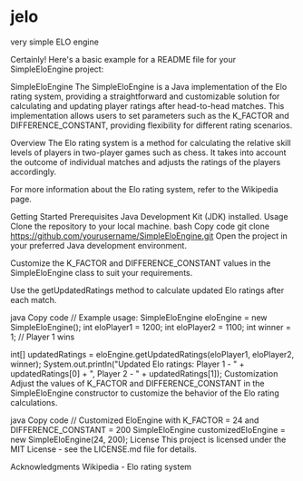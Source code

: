 # jelo
very simple ELO engine

Certainly! Here's a basic example for a README file for your SimpleEloEngine project:

SimpleEloEngine
The SimpleEloEngine is a Java implementation of the Elo rating system, providing a straightforward and customizable solution for calculating and updating player ratings after head-to-head matches. This implementation allows users to set parameters such as the K_FACTOR and DIFFERENCE_CONSTANT, providing flexibility for different rating scenarios.

Overview
The Elo rating system is a method for calculating the relative skill levels of players in two-player games such as chess. It takes into account the outcome of individual matches and adjusts the ratings of the players accordingly.

For more information about the Elo rating system, refer to the Wikipedia page.

Getting Started
Prerequisites
Java Development Kit (JDK) installed.
Usage
Clone the repository to your local machine.
bash
Copy code
git clone https://github.com/yourusername/SimpleEloEngine.git
Open the project in your preferred Java development environment.

Customize the K_FACTOR and DIFFERENCE_CONSTANT values in the SimpleEloEngine class to suit your requirements.

Use the getUpdatedRatings method to calculate updated Elo ratings after each match.

java
Copy code
// Example usage:
SimpleEloEngine eloEngine = new SimpleEloEngine();
int eloPlayer1 = 1200;
int eloPlayer2 = 1100;
int winner = 1; // Player 1 wins

int[] updatedRatings = eloEngine.getUpdatedRatings(eloPlayer1, eloPlayer2, winner);
System.out.println("Updated Elo ratings: Player 1 - " + updatedRatings[0] + ", Player 2 - " + updatedRatings[1]);
Customization
Adjust the values of K_FACTOR and DIFFERENCE_CONSTANT in the SimpleEloEngine constructor to customize the behavior of the Elo rating calculations.

java
Copy code
// Customized EloEngine with K_FACTOR = 24 and DIFFERENCE_CONSTANT = 200
SimpleEloEngine customizedEloEngine = new SimpleEloEngine(24, 200);
License
This project is licensed under the MIT License - see the LICENSE.md file for details.

Acknowledgments
Wikipedia - Elo rating system
